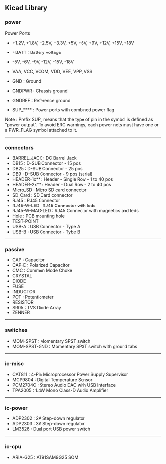 ## Kicad Library ##

### power ###

Power Ports

* +1.2V, +1.8V, +2.5V, +3.3V, +5V, +6V, +9V, +12V, +15V, +18V
* +BATT : Battery voltage
* -5V, -6V, -9V, -12V, -15V, -18V
* VAA, VCC, VCOM, VDD, VEE, VPP, VSS
* GND : Ground
* GNDPWR : Chassis ground
* GNDREF : Reference ground

* SUP_**** : Power ports with combined power flag

Note : Prefix SUP_ means that the type of pin in the symbol is defined as "power output". To avoid ERC warnings, each power nets must have one or a PWR_FLAG symbol attached to it.

----------------------------------

### connectors ###

* BARREL_JACK : DC Barrel Jack
* DB15 : D-SUB Connector - 15 pos
* DB25 : D-SUB Connector - 25 pos
* DB9 : D-SUB Connector - 9 pos (serial)
* HEADER-1x** : Header - Single Row - 1 to 40 pos
* HEADER-2x** : Header - Dual Row - 2 to 40 pos
* Micro_SD : Micro SD card connector
* SD_Card : SD Card connector
* RJ45 : RJ45 Connector
* RJ45-W-LED : RJ45 Connector with leds
* RJ45-W-MAG-LED : RJ45 Connector with magnetics and leds
* Hole : PCB mounting hole
* TEST-POINT
* USB-A : USB Connector - Type A
* USB-B : USB Connector - Tybe B

----------------------------------

### passive ###

* CAP : Capacitor
* CAP-E : Polarized Capacitor
* CMC : Common Mode Choke
* CRYSTAL
* DIODE
* FUSE
* INDUCTOR
* POT : Potentiometer
* RESISTOR
* SR05 : TVS Diode Array
* ZENNER

----------------------------------

### switches ###

* MOM-SPST : Momentary SPST switch
* MOM-SPST-GND : Momentary SPST switch with ground tabs

----------------------------------

### ic-misc ###

* CAT811 : 4-Pin Microprocessor Power Supply Supervisor
* MCP9804 : Digital Temperature Sensor
* PCM2704C : Stereo Audio DAC with USB Interface
* TPA2005 : 1.4W Mono Class-D Audio Amplifier

----------------------------------

### ic-power ###

* ADP2302 : 2A Step-down regulator
* ADP2303 : 3A Step-down regulator
* LM3526 : Dual port USB power switch

----------------------------------

### ic-cpu ###

* ARIA-G25 : AT91SAM9G25 SOM
